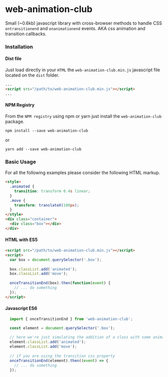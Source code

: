 # web-animation-club
Small (~0.6kb) javascript library with cross-browser methods to handle CSS `ontransitionend` and `onanimationend` events. AKA css animation and transition callbacks.

### Installation
#### Dist file
Just load directly in your `HTML` the `web-animation-club.min.js` javascript file located on the `dist` folder.
```html
... 
<script src="/path/to/web-animation-club.min.js"></script>
...
```

#### NPM Registry
From the `NPM registry` using npm or yarn just install the `web-animation-club` package.
```
npm install --save web-animation-club
```
or
```
yarn add --save web-animation-club
```

### Basic Usage
For all the following examples please consider the following HTML markup.
```html
<style>
  .animated {
    transition: transform 0.4s linear;
  }
  .move {
    transform: translateX(100px);
  }
</style>
<div class="container">
  <div class="box"></div>
</div>
```

#### HTML with ES5
```html
<script src="/path/to/web-animation-club.min.js"></script>
<script>
  var box = document.querySelector('.box');
  
  box.classList.add('animated');
  box.classList.add('move');
  
  onceTransitionEnd(box).then(function(event) {
    // ... do something
  });
</script>
```
#### Javascript ES6
```jsx
  import { onceTransitionEnd } from 'web-animation-club';

  const element = document.querySelector('.box');
  
  // here we're just simulating the addition of a class with some animation/transition
  element.classList.add('animated');
  element.classList.add('move');
  
  // if you are using the transition css property
  onceTransitionEnd(element).then((event) => {
    // ... do something
  });
```
